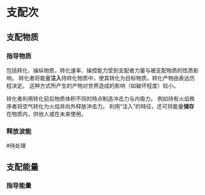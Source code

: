 # 支配次
## 支配物质
### 指导物质
包括转化、操纵物质，转化速率、操控能力受到支配者力量与被支配物质的性质影响。
转化者将能量**注入**待转化物质中，使其转化为目标物质。转化产物由表达历程决定。
这种方式所产生的产物对世界造成的影响（如破坏程度）较小。

转化者利用转化前后物质体积不同的特点制造冲击力与内吸力。
例如持有火焰秩序者将空气转化为火焰并向外释放冲击力。
利用“注入”的特征，还可将能量**储存**在物质内，供他人或在未来使用。
### 释放波能
#待处理 
## 支配能量
### 指导能量